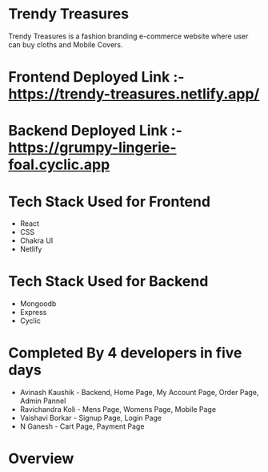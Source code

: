 # Trendy Treasures

Trendy Treasures is a fashion branding e-commerce website where user can buy cloths and Mobile Covers.

# Frontend Deployed Link :-https://trendy-treasures.netlify.app/
# Backend Deployed Link :- https://grumpy-lingerie-foal.cyclic.app

# Tech Stack Used for Frontend
  - React
  - CSS
  - Chakra UI
  - Netlify
  
# Tech Stack Used for Backend
  - Mongoodb
  - Express
  - Cyclic
  
# Completed By 4 developers in five days
 - Avinash Kaushik - Backend, Home Page, My Account Page, Order Page, Admin Pannel
 - Ravichandra Koli - Mens Page, Womens Page, Mobile Page 
 - Vaishavi Borkar - Signup Page, Login Page
 - N Ganesh - Cart Page, Payment Page


# Overview


